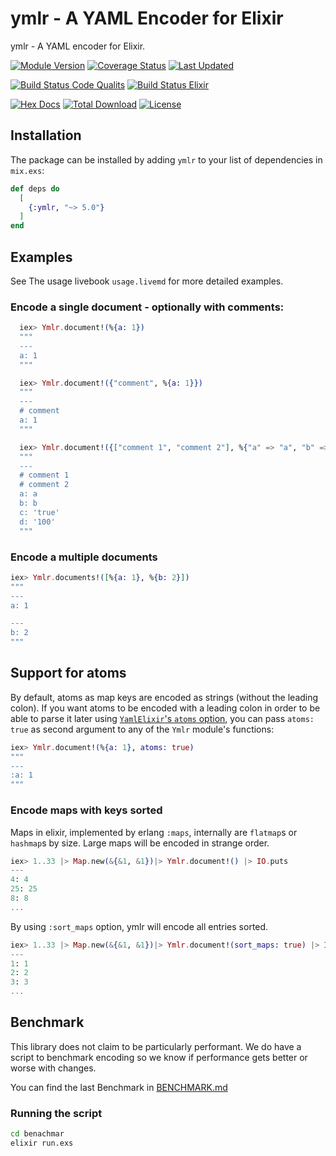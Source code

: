# ymlr - A YAML Encoder for Elixir

ymlr - A YAML encoder for Elixir.

[![Module Version](https://img.shields.io/hexpm/v/ymlr.svg)](https://hex.pm/packages/ymlr)
[![Coverage Status](https://coveralls.io/repos/github/ufirstgroup/ymlr/badge.svg?branch=main)](https://coveralls.io/github/ufirstgroup/ymlr?branch=main)
[![Last Updated](https://img.shields.io/github/last-commit/ufirstgroup/ymlr.svg)](https://github.com/ufirstgroup/ymlr/commits/main)

[![Build Status Code Qualits](https://github.com/ufirstgroup/ymlr/actions/workflows/code_quality.yaml/badge.svg)](https://github.com/ufirstgroup/ymlr/actions/workflows/code_quality.yaml)
[![Build Status Elixir](https://github.com/ufirstgroup/ymlr/actions/workflows/elixir_matrix.yaml/badge.svg)](https://github.com/ufirstgroup/ymlr/actions/workflows/elixir_matrix.yaml)

[![Hex Docs](https://img.shields.io/badge/hex-docs-lightgreen.svg)](https://hexdocs.pm/ymlr/)
[![Total Download](https://img.shields.io/hexpm/dt/ymlr.svg)](https://hex.pm/packages/ymlr)
[![License](https://img.shields.io/hexpm/l/ymlr.svg)](https://github.com/ufirstgroup/ymlr/blob/main/LICENSE)

## Installation

The package can be installed by adding `ymlr` to your list of dependencies in `mix.exs`:

```elixir
def deps do
  [
    {:ymlr, "~> 5.0"}
  ]
end
```

## Examples

See The usage livebook `usage.livemd` for more detailed examples.

### Encode a single document - optionally with comments:

```elixir
  iex> Ymlr.document!(%{a: 1})
  """
  ---
  a: 1
  """

  iex> Ymlr.document!({"comment", %{a: 1}})
  """
  ---
  # comment
  a: 1
  """

  iex> Ymlr.document!({["comment 1", "comment 2"], %{"a" => "a", "b" => :b, "c" => "true", "d" => "100"}})
  """
  ---
  # comment 1
  # comment 2
  a: a
  b: b
  c: 'true'
  d: '100'
  """
```

### Encode a multiple documents

```elixir
iex> Ymlr.documents!([%{a: 1}, %{b: 2}])
"""
---
a: 1

---
b: 2
"""
```

## Support for atoms

By default, atoms as map keys are encoded as strings (without the leading
colon). If you want atoms to be encoded with a leading colon in order to be able
to parse it later using [`YamlElixir`'s `atoms`
option](https://hexdocs.pm/yaml_elixir/readme.html#support-for-atoms), you can
pass `atoms: true` as second argument to any of the `Ymlr` module's functions:

```elixir
iex> Ymlr.document!(%{a: 1}, atoms: true)
"""
---
:a: 1
"""
```

### Encode maps with keys sorted

Maps in elixir, implemented by erlang `:maps`, internally are `flatmap`s or `hashmap`s by size.
Large maps will be encoded in strange order.

```elixir
iex> 1..33 |> Map.new(&{&1, &1})|> Ymlr.document!() |> IO.puts
---
4: 4
25: 25
8: 8
...

```

By using `:sort_maps` option, ymlr will encode all entries sorted.

```elixir
iex> 1..33 |> Map.new(&{&1, &1})|> Ymlr.document!(sort_maps: true) |> IO.puts
---
1: 1
2: 2
3: 3
...

```

## Benchmark

This library does not claim to be particularly performant. We do have a script
to benchmark encoding so we know if performance gets better or worse with
changes.

You can find the last Benchmark in [BENCHMARK.md](BENCHMARK.md)

### Running the script

```bash
cd benachmar
elixir run.exs
```
